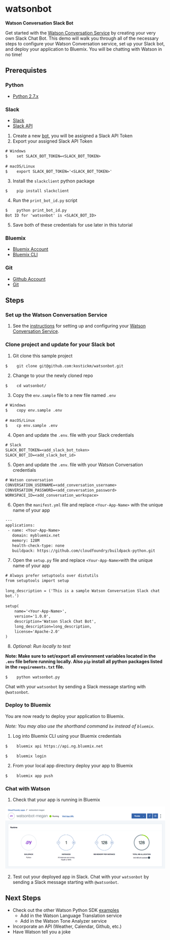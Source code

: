 # watsonbot
**Watson Conversation Slack Bot**

Get started with the [Watson Conversation Service](https://console.bluemix.net/catalog/services/conversation) by creating your very own Slack Chat Bot. This demo will walk you through all of the necessary steps to configure your Watson Conversation service, set up your Slack bot, and deploy your application to Bluemix. You will be chatting with Watson in no time!

## Prerequistes

### Python
* [Python 2.7.x](https://www.python.org/downloads/)

### Slack
* [Slack](https://slack.com)
* [Slack API](https://api.slack.com/)
1. Create a new [bot](https://api.slack.com/bot-users), you will be assigned a Slack API Token
2. Export your assigned Slack API Token

```
# Windows
$    set SLACK_BOT_TOKEN=<SLACK_BOT_TOKEN>

# macOS/Linux
$    export SLACK_BOT_TOKEN='<SLACK_BOT_TOKEN>'
```

3. Install the `slackclient` python package

```
$    pip install slackclient
```

4. Run the `print_bot_id.py` script
  
```
$    python print_bot_id.py
Bot ID for 'watsonbot' is <SLACK_BOT_ID>
```

5. Save both of these credentials for use later in this tutorial
  
### Bluemix
* [Bluemix Account](https://console.bluemix.net/)
* [Bluemix CLI](https://clis.ng.bluemix.net/ui/home.html)

### Git
* [Github Account](https://github.com)
* [Git](https://git-scm.com/downloads)

## Steps
### Set up the Watson Conversation Service
1. See the [instructions](conversation/README.md) for setting up and configuring your [Watson Conversation Service](https://console.bluemix.net/catalog/services/conversation).

### Clone project and update for your Slack bot
1. Git clone this sample project

`$    git clone git@github.com:kostickm/watsonbot.git`

2. Change to your the newly cloned repo

`$    cd watsonbot/`

3. Copy the `env.sample` file to a new file named `.env`

```
# Windows
$    copy env.sample .env

# macOS/Linux
$    cp env.sample .env
```

4. Open and update the `.env`. file with your Slack credentials

```
# Slack
SLACK_BOT_TOKEN=<add_slack_bot_token>
SLACK_BOT_ID=<add_slack_bot_id>
```

5. Open and update the `.env`. file with your Watson Conversation credentials

```
# Watson conversation
CONVERSATION_USERNAME=<add_conversation_username>
CONVERSATION_PASSWORD=<add_conversation_password>
WORKSPACE_ID=<add_conversation_workspace>
```

6. Open the `manifest.yml` file and replace `<Your-App-Name>` with the unique name of your app

```
---
applications:
 - name: <Your-App-Name>
   domain: mybluemix.net
   memory: 128M
   health-check-type: none
   buildpack: https://github.com/cloudfoundry/buildpack-python.git
```

7. Open the `setup.py` file and replace `<Your-App-Name>`with the unique name of your app

```
# Always prefer setuptools over distutils
from setuptools import setup

long_description = ('This is a sample Watson Conversation Slack chat bot.')

setup(
    name='<Your-App-Name>',
    version='1.0.0',
    description='Watson Slack Chat Bot',
    long_description=long_description,
    license='Apache-2.0'
)
```

8. *Optional: Run locally to test*

**Note: Make sure to set/export all environment variables located in the `.env` file before running locally. Also `pip` install all python packages listed in the `requirements.txt` file.**

`$    python watsonbot.py`

Chat with your `watsonbot` by sending a Slack message starting with `@watsonbot`.

### Deploy to Bluemix
You are now ready to deploy your application to Bluemix.

*Note: You may also use the shorthand command `bx` instead of `bluemix`.*

1. Log into Bluemix CLI using your Bluemix credentials

  `$    bluemix api https://api.ng.bluemix.net`

  `$    bluemix login`

2. From your local app directory deploy your app to Bluemix

  `$    bluemix app push`

### Chat with Watson
1. Check that your app is running in Bluemix

<img src="media/RunningPythonApp.png" width="700">

2. Test out your deployed app in Slack. Chat with your `watsonbot` by sending a Slack message starting with `@watsonbot`.

## Next Steps
* Check out the other Watson Python SDK [examples](https://github.com/watson-developer-cloud/python-sdk/tree/master/examples)
  * Add in the Watson Language Translation service
  * Add in the Watson Tone Analyzer service
* Incorporate an API (Weather, Calendar, Github, etc.)
* Have Watson tell you a joke
